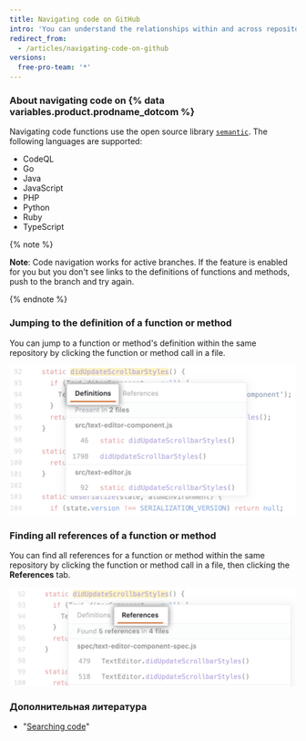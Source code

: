 ```yaml
---
title: Navigating code on GitHub
intro: 'You can understand the relationships within and across repositories by navigating code directly in {% data variables.product.product_name %}.'
redirect_from:
  - /articles/navigating-code-on-github
versions:
  free-pro-team: '*'
---
```


### About navigating code on {% data variables.product.prodname_dotcom %}

Navigating code functions use the open source library [`semantic`](https://github.com/github/semantic). The following languages are supported:
- CodeQL
- Go
- Java
- JavaScript
- PHP
- Python
- Ruby
- TypeScript

{% note %}

**Note**: Code navigation works for active branches. If the feature is enabled for you but you don't see links to the definitions of functions and methods, push to the branch and try again.

{% endnote %}

### Jumping to the definition of a function or method

You can jump to a function or method's definition within the same repository by clicking the function or method call in a file.

![Jump-to-definition tab](/assets/images/help/repository/jump-to-definition-tab.png)

### Finding all references of a function or method

You can find all references for a function or method within the same repository by clicking the function or method call in a file, then clicking the **References** tab.

![Find all references tab](/assets/images/help/repository/find-all-references-tab.png)

### Дополнительная литература
- "[Searching code](/github/searching-for-information-on-github/searching-code)"
